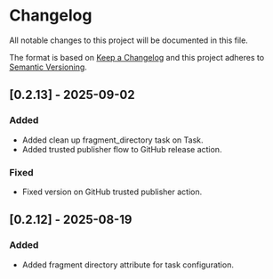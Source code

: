 # Changelog

All notable changes to this project will be documented in this file.

The format is based on [Keep a Changelog](http://keepachangelog.com/)
and this project adheres to [Semantic Versioning](http://semver.org/).

## [0.2.13] - 2025-09-02

### Added

- Added clean up fragment_directory task on Task.
- Added trusted publisher flow to GitHub release action.

### Fixed

- Fixed version on GitHub trusted publisher action.

## [0.2.12] - 2025-08-19

### Added

- Added fragment directory attribute for task configuration.
